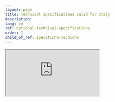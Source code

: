 ```yaml
---
layout: page
title: Technical specifications valid for Italy
description:
lang: en
ref: national-technical-specifications
order: 1
child_of_ref: specifiche-tecniche
---
```


<div class="embed-responsive embed-responsive-21by9">
  <iframe class="embed-responsive-item" src="https://notier.regione.emilia-romagna.it/docs/" title="Technical specifications valid for Italy"></iframe>
</div>

